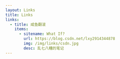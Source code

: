 ```yaml
---
layout: Links
title: Links
links:
  - title: 咸鱼翻滚
    items:
      - sitename: What If?
        url: https://blog.csdn.net/lxy2914344878
        img: /img/links/csdn.jpg
        desc: 乱七八糟的笔记
---
```

